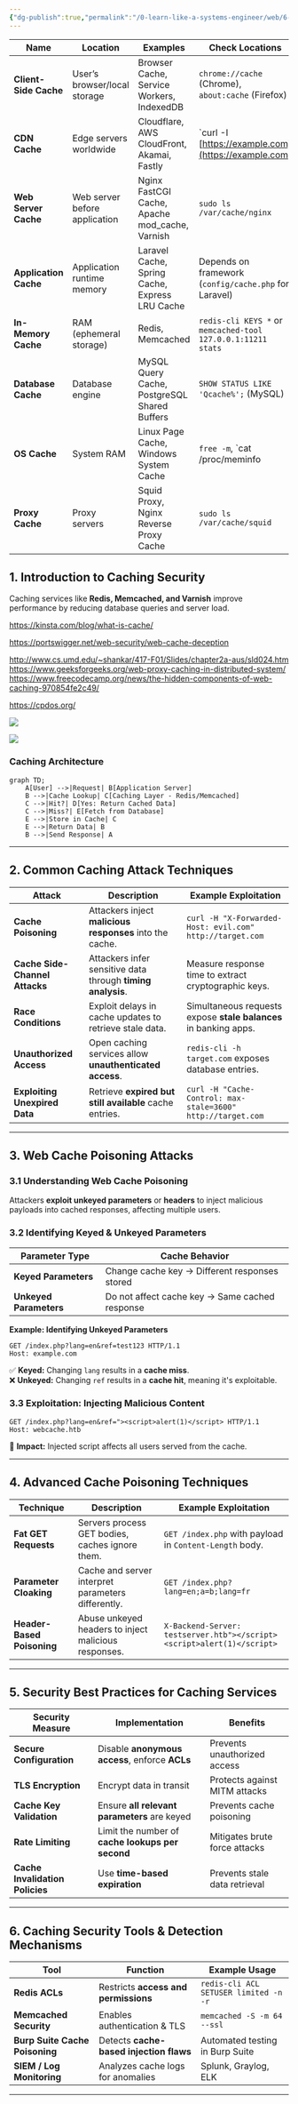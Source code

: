```yaml
---
{"dg-publish":true,"permalink":"/0-learn-like-a-systems-engineer/web/6-web-caching-security-attacks-and-mitigation-strategies/","noteIcon":"","created":"2025-04-15T14:11:19.589-04:00"}
---
```



















| **Name**              | **Location**                  | **Examples**                                   | **Check Locations**                                          |
| --------------------- | ----------------------------- | ---------------------------------------------- | ------------------------------------------------------------ |
| **Client-Side Cache** | User’s browser/local storage  | Browser Cache, Service Workers, IndexedDB      | `chrome://cache` (Chrome), `about:cache` (Firefox)           |
| **CDN Cache**         | Edge servers worldwide        | Cloudflare, AWS CloudFront, Akamai, Fastly     | `curl -I [https://example.com](https://example.com)          |
| **Web Server Cache**  | Web server before application | Nginx FastCGI Cache, Apache mod_cache, Varnish | `sudo ls /var/cache/nginx`                                   |
| **Application Cache** | Application runtime memory    | Laravel Cache, Spring Cache, Express LRU Cache | Depends on framework (`config/cache.php` for Laravel)        |
| **In-Memory Cache**   | RAM (ephemeral storage)       | Redis, Memcached                               | `redis-cli KEYS *` or `memcached-tool 127.0.0.1:11211 stats` |
| **Database Cache**    | Database engine               | MySQL Query Cache, PostgreSQL Shared Buffers   | `SHOW STATUS LIKE 'Qcache%';` (MySQL)                        |
| **OS Cache**          | System RAM                    | Linux Page Cache, Windows System Cache         | `free -m`, `cat /proc/meminfo                                |
| **Proxy Cache**       | Proxy servers                 | Squid Proxy, Nginx Reverse Proxy Cache         | `sudo ls /var/cache/squid`                                   |


## **1. Introduction to Caching Security**

Caching services like **Redis, Memcached, and Varnish** improve performance by reducing database queries and server load. 

https://kinsta.com/blog/what-is-cache/

https://portswigger.net/web-security/web-cache-deception

http://www.cs.umd.edu/~shankar/417-F01/Slides/chapter2a-aus/sld024.htm
https://www.geeksforgeeks.org/web-proxy-caching-in-distributed-system/
https://www.freecodecamp.org/news/the-hidden-components-of-web-caching-970854fe2c49/

https://cpdos.org/

![](https://i.imgur.com/kycaOWm.png)


![](https://i.imgur.com/ODMjeay.png)

### **Caching Architecture**

```mermaid
graph TD;
    A[User] -->|Request| B[Application Server]
    B -->|Cache Lookup| C[Caching Layer - Redis/Memcached]
    C -->|Hit?| D[Yes: Return Cached Data]
    C -->|Miss?| E[Fetch from Database]
    E -->|Store in Cache| C
    E -->|Return Data| B
    B -->|Send Response| A
```

---

## **2. Common Caching Attack Techniques**

| **Attack**                     | **Description**                                             | **Example Exploitation**                                         |
| ------------------------------ | ----------------------------------------------------------- | ---------------------------------------------------------------- |
| **Cache Poisoning**            | Attackers inject **malicious responses** into the cache.    | `curl -H "X-Forwarded-Host: evil.com" http://target.com`         |
| **Cache Side-Channel Attacks** | Attackers infer sensitive data through **timing analysis**. | Measure response time to extract cryptographic keys.             |
| **Race Conditions**            | Exploit delays in cache updates to retrieve stale data.     | Simultaneous requests expose **stale balances** in banking apps. |
| **Unauthorized Access**        | Open caching services allow **unauthenticated access**.     | `redis-cli -h target.com` exposes database entries.              |
| **Exploiting Unexpired Data**  | Retrieve **expired but still available** cache entries.     | `curl -H "Cache-Control: max-stale=3600" http://target.com`      |

---

## **3. Web Cache Poisoning Attacks**

### **3.1 Understanding Web Cache Poisoning**

Attackers **exploit unkeyed parameters** or **headers** to inject malicious payloads into cached responses, affecting multiple users.

### **3.2 Identifying Keyed & Unkeyed Parameters**

|**Parameter Type**|**Cache Behavior**|
|---|---|
|**Keyed Parameters**|Change cache key → Different responses stored|
|**Unkeyed Parameters**|Do not affect cache key → Same cached response|

**Example: Identifying Unkeyed Parameters**

```http
GET /index.php?lang=en&ref=test123 HTTP/1.1
Host: example.com
```

✅ **Keyed:** Changing `lang` results in a **cache miss**.  
❌ **Unkeyed:** Changing `ref` results in a **cache hit**, meaning it's exploitable.

### **3.3 Exploitation: Injecting Malicious Content**

```http
GET /index.php?lang=en&ref="><script>alert(1)</script> HTTP/1.1
Host: webcache.htb
```

🔹 **Impact:** Injected script affects all users served from the cache.

---

## **4. Advanced Cache Poisoning Techniques**

| **Technique**              | **Description**                                      | **Example Exploitation**                                               |
| -------------------------- | ---------------------------------------------------- | ---------------------------------------------------------------------- |
| **Fat GET Requests**       | Servers process GET bodies, caches ignore them.      | `GET /index.php` with payload in `Content-Length` body.                |
| **Parameter Cloaking**     | Cache and server interpret parameters differently.   | `GET /index.php?lang=en;a=b;lang=fr`                                   |
| **Header-Based Poisoning** | Abuse unkeyed headers to inject malicious responses. | `X-Backend-Server: testserver.htb"></script><script>alert(1)</script>` |

---

## **5. Security Best Practices for Caching Services**

|**Security Measure**|**Implementation**|**Benefits**|
|---|---|---|
|**Secure Configuration**|Disable **anonymous access**, enforce **ACLs**|Prevents unauthorized access|
|**TLS Encryption**|Encrypt data in transit|Protects against MITM attacks|
|**Cache Key Validation**|Ensure **all relevant parameters** are keyed|Prevents cache poisoning|
|**Rate Limiting**|Limit the number of **cache lookups per second**|Mitigates brute force attacks|
|**Cache Invalidation Policies**|Use **time-based expiration**|Prevents stale data retrieval|

---

## **6. Caching Security Tools & Detection Mechanisms**

|**Tool**|**Function**|**Example Usage**|
|---|---|---|
|**Redis ACLs**|Restricts **access and permissions**|`redis-cli ACL SETUSER limited -n -r`|
|**Memcached Security**|Enables authentication & TLS|`memcached -S -m 64 --ssl`|
|**Burp Suite Cache Poisoning**|Detects **cache-based injection flaws**|Automated testing in Burp Suite|
|**SIEM / Log Monitoring**|Analyzes cache logs for anomalies|Splunk, Graylog, ELK|

---

